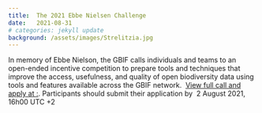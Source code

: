 ```yaml
---
title:  The 2021 Ebbe Nielsen Challenge
date:   2021-08-31
# categories: jekyll update
background: /assets/images/Strelitzia.jpg
---
```


In memory of Ebbe Nielson, the GBIF calls individuals and teams to an open-ended incentive competition to prepare tools and techniques that improve the access, usefulness, and quality of open biodiversity data using tools and features available across the GBIF network.  [View full call and apply at :](https://www.gbif.org/news/3D4vDeTzJ4UrTuYZ8SiPVY/2021-ebbe-nielsen-challenge-seeks-open-data-innovations-for-biodiversity). Participants should submit their application by  2 August 2021, 16h00 UTC +2
